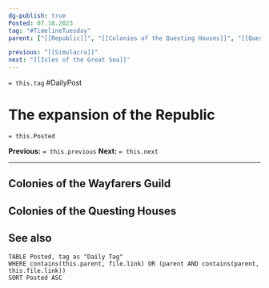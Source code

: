 ```yaml
---
dg-publish: true
Posted: 07.18.2023
tag: "#TimelineTuesday"
parent: ["[[Republic]]", "[[Colonies of the Questing Houses]]", "[[Questing Houses]]", "[[Wayfarers Guild]]", "[[Wayfarer Colonies]]"]

previous: "[[Simulacra]]"
next: "[[Isles of the Great Sea]]"
---
```

`= this.tag` #DailyPost 
# The expansion of the Republic
`= this.Posted`

**Previous:** `= this.previous`
**Next:** `= this.next`

---

## Colonies of the Wayfarers Guild

## Colonies of the Questing Houses

## See also
```dataview
TABLE Posted, tag as "Daily Tag"
WHERE contains(this.parent, file.link) OR (parent AND contains(parent, this.file.link))
SORT Posted ASC
```